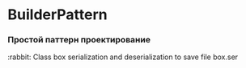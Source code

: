 # BuilderPattern
<h3> Простой паттерн проектирование </h3>
:rabbit: Class box serialization and deserialization to save file box.ser
